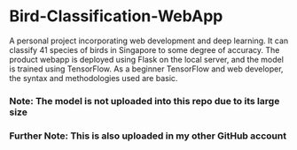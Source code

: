 # Bird-Classification-WebApp
A personal project incorporating web development and deep learning. It can classify 41 species of birds in Singapore to some degree of accuracy.
The product webapp is deployed using Flask on the local server, and the model is trained using TensorFlow.
As a beginner TensorFlow and web developer, the syntax and methodologies used are basic.
### Note: The model is not uploaded into this repo due to its large size
### Further Note: This is also uploaded in my other GitHub account
